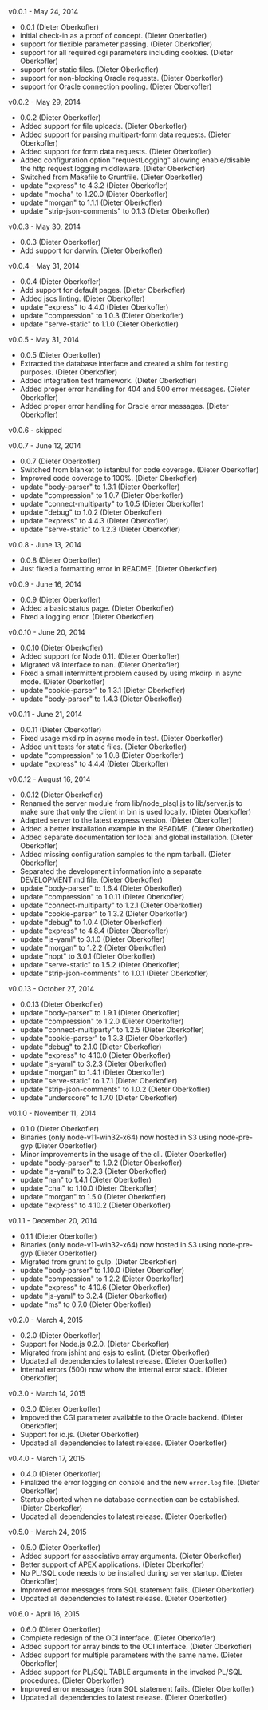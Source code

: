v0.0.1 - May 24, 2014
* 0.0.1 (Dieter Oberkofler)
* initial check-in as a proof of concept. (Dieter Oberkofler)
* support for flexible parameter passing. (Dieter Oberkofler)
* support for all required cgi parameters including cookies. (Dieter Oberkofler)
* support for static files. (Dieter Oberkofler)
* support for non-blocking Oracle requests. (Dieter Oberkofler)
* support for Oracle connection pooling. (Dieter Oberkofler)

v0.0.2 - May 29, 2014
* 0.0.2 (Dieter Oberkofler)
* Added support for file uploads. (Dieter Oberkofler)
* Added support for parsing multipart-form data requests. (Dieter Oberkofler)
* Added support for form data requests. (Dieter Oberkofler)
* Added configuration option "requestLogging" allowing enable/disable the http request logging middleware. (Dieter Oberkofler)
* Switched from Makefile to Gruntfile. (Dieter Oberkofler)
* update "express" to 4.3.2 (Dieter Oberkofler)
* update "mocha" to 1.20.0 (Dieter Oberkofler)
* update "morgan" to 1.1.1 (Dieter Oberkofler)
* update "strip-json-comments" to 0.1.3 (Dieter Oberkofler)

v0.0.3 - May 30, 2014
* 0.0.3 (Dieter Oberkofler)
* Add support for darwin. (Dieter Oberkofler)

v0.0.4 - May 31, 2014
* 0.0.4 (Dieter Oberkofler)
* Add support for default pages. (Dieter Oberkofler)
* Added jscs linting. (Dieter Oberkofler)
* update "express" to 4.4.0 (Dieter Oberkofler)
* update "compression" to 1.0.3 (Dieter Oberkofler)
* update "serve-static" to 1.1.0 (Dieter Oberkofler)

v0.0.5 - May 31, 2014
* 0.0.5 (Dieter Oberkofler)
* Extracted the database interface and created a shim for testing purposes. (Dieter Oberkofler)
* Added integration test framework. (Dieter Oberkofler)
* Added proper error handling for 404 and 500 error messages. (Dieter Oberkofler)
* Added proper error handling for Oracle error messages. (Dieter Oberkofler)

v0.0.6 - skipped

v0.0.7 - June 12, 2014
* 0.0.7 (Dieter Oberkofler)
* Switched from blanket to istanbul for code coverage. (Dieter Oberkofler)
* Improved code coverage to 100%. (Dieter Oberkofler)
* update "body-parser" to 1.3.1 (Dieter Oberkofler)
* update "compression" to 1.0.7 (Dieter Oberkofler)
* update "connect-multiparty" to 1.0.5 (Dieter Oberkofler)
* update "debug" to 1.0.2 (Dieter Oberkofler)
* update "express" to 4.4.3 (Dieter Oberkofler)
* update "serve-static" to 1.2.3 (Dieter Oberkofler)

v0.0.8 - June 13, 2014
* 0.0.8 (Dieter Oberkofler)
* Just fixed a formatting error in README. (Dieter Oberkofler)

v0.0.9 - June 16, 2014
* 0.0.9 (Dieter Oberkofler)
* Added a basic status page. (Dieter Oberkofler)
* Fixed a logging error. (Dieter Oberkofler)

v0.0.10 - June 20, 2014
* 0.0.10 (Dieter Oberkofler)
* Added support for Node 0.11. (Dieter Oberkofler)
* Migrated v8 interface to nan. (Dieter Oberkofler)
* Fixed a small intermittent problem caused by using mkdirp in async mode. (Dieter Oberkofler)
* update "cookie-parser" to 1.3.1 (Dieter Oberkofler)
* update "body-parser" to 1.4.3 (Dieter Oberkofler)

v0.0.11 - June 21, 2014
* 0.0.11 (Dieter Oberkofler)
* Fixed usage mkdirp in async mode in test. (Dieter Oberkofler)
* Added unit tests for static files. (Dieter Oberkofler)
* update "compression" to 1.0.8 (Dieter Oberkofler)
* update "express" to 4.4.4 (Dieter Oberkofler)

v0.0.12 - August 16, 2014
* 0.0.12 (Dieter Oberkofler)
* Renamed the server module from lib/node_plsql.js to lib/server.js to make sure that only the client in bin is used locally. (Dieter Oberkofler)
* Adapted server to the latest express version. (Dieter Oberkofler)
* Added a better installation example in the README. (Dieter Oberkofler)
* Added separate documentation for local and global installation. (Dieter Oberkofler)
* Added missing configuration samples to the npm tarball. (Dieter Oberkofler)
* Separated the development information into a separate DEVELOPMENT.md file. (Dieter Oberkofler)
* update "body-parser" to 1.6.4 (Dieter Oberkofler)
* update "compression" to 1.0.11 (Dieter Oberkofler)
* update "connect-multiparty" to 1.2.1 (Dieter Oberkofler)
* update "cookie-parser" to 1.3.2 (Dieter Oberkofler)
* update "debug" to 1.0.4 (Dieter Oberkofler)
* update "express" to 4.8.4 (Dieter Oberkofler)
* update "js-yaml" to 3.1.0 (Dieter Oberkofler)
* update "morgan" to 1.2.2 (Dieter Oberkofler)
* update "nopt" to 3.0.1 (Dieter Oberkofler)
* update "serve-static" to 1.5.2 (Dieter Oberkofler)
* update "strip-json-comments" to 1.0.1 (Dieter Oberkofler)

v0.0.13 - October 27, 2014
* 0.0.13 (Dieter Oberkofler)
* update "body-parser" to 1.9.1 (Dieter Oberkofler)
* update "compression" to 1.2.0 (Dieter Oberkofler)
* update "connect-multiparty" to 1.2.5 (Dieter Oberkofler)
* update "cookie-parser" to 1.3.3 (Dieter Oberkofler)
* update "debug" to 2.1.0 (Dieter Oberkofler)
* update "express" to 4.10.0 (Dieter Oberkofler)
* update "js-yaml" to 3.2.3 (Dieter Oberkofler)
* update "morgan" to 1.4.1 (Dieter Oberkofler)
* update "serve-static" to 1.7.1 (Dieter Oberkofler)
* update "strip-json-comments" to 1.0.2 (Dieter Oberkofler)
* update "underscore" to 1.7.0 (Dieter Oberkofler)

v0.1.0 - November 11, 2014
* 0.1.0 (Dieter Oberkofler)
* Binaries (only node-v11-win32-x64) now hosted in S3 using node-pre-gyp (Dieter Oberkofler)
* Minor improvements in the usage of the cli. (Dieter Oberkofler)
* update "body-parser" to 1.9.2 (Dieter Oberkofler)
* update "js-yaml" to 3.2.3 (Dieter Oberkofler)
* update "nan" to 1.4.1 (Dieter Oberkofler)
* update "chai" to 1.10.0 (Dieter Oberkofler)
* update "morgan" to 1.5.0 (Dieter Oberkofler)
* update "express" to 4.10.2 (Dieter Oberkofler)

v0.1.1 - December 20, 2014
* 0.1.1 (Dieter Oberkofler)
* Binaries (only node-v11-win32-x64) now hosted in S3 using node-pre-gyp (Dieter Oberkofler)
* Migrated from grunt to gulp. (Dieter Oberkofler)
* update "body-parser" to 1.10.0 (Dieter Oberkofler)
* update "compression" to 1.2.2 (Dieter Oberkofler)
* update "express" to 4.10.6 (Dieter Oberkofler)
* update "js-yaml" to 3.2.4 (Dieter Oberkofler)
* update "ms" to 0.7.0 (Dieter Oberkofler)

v0.2.0 - March 4, 2015
* 0.2.0 (Dieter Oberkofler)
* Support for Node.js 0.2.0. (Dieter Oberkofler)
* Migrated from jshint and esjs to eslint. (Dieter Oberkofler)
* Updated all dependencies to latest release. (Dieter Oberkofler)
* Internal errors (500) now whow the internal error stack. (Dieter Oberkofler)

v0.3.0 - March 14, 2015
* 0.3.0 (Dieter Oberkofler)
* Impoved the CGI parameter available to the Oracle backend. (Dieter Oberkofler)
* Support for io.js. (Dieter Oberkofler)
* Updated all dependencies to latest release. (Dieter Oberkofler)

v0.4.0 - March 17, 2015
* 0.4.0 (Dieter Oberkofler)
* Finalized the error logging on console and the new `error.log` file. (Dieter Oberkofler)
* Startup aborted when no database connection can be established. (Dieter Oberkofler)
* Updated all dependencies to latest release. (Dieter Oberkofler)

v0.5.0 - March 24, 2015
* 0.5.0 (Dieter Oberkofler)
* Added support for associative array arguments. (Dieter Oberkofler)
* Better support of APEX applications. (Dieter Oberkofler)
* No PL/SQL code needs to be installed during server startup. (Dieter Oberkofler)
* Improved error messages from SQL statement fails. (Dieter Oberkofler)
* Updated all dependencies to latest release. (Dieter Oberkofler)

v0.6.0 - April 16, 2015
* 0.6.0 (Dieter Oberkofler)
* Complete redesign of the OCI interface. (Dieter Oberkofler)
* Added support for array binds to the OCI interface. (Dieter Oberkofler)
* Added support for multiple parameters with the same name. (Dieter Oberkofler)
* Added support for PL/SQL TABLE arguments in the invoked PL/SQL procedures. (Dieter Oberkofler)
* Improved error messages from SQL statement fails. (Dieter Oberkofler)
* Updated all dependencies to latest release. (Dieter Oberkofler)
